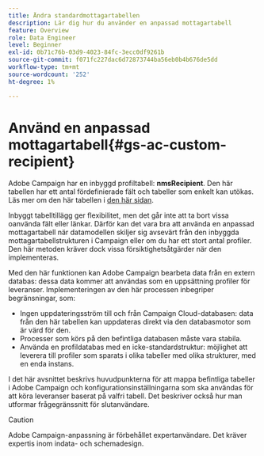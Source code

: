 ```yaml
---
title: Ändra standardmottagartabellen
description: Lär dig hur du använder en anpassad mottagartabell
feature: Overview
role: Data Engineer
level: Beginner
exl-id: 0b71c76b-03d9-4023-84fc-3ecc0df9261b
source-git-commit: f071fc227dac6d72873744ba56eb0b4b676de5dd
workflow-type: tm+mt
source-wordcount: '252'
ht-degree: 1%

---
```


# Använd en anpassad mottagartabell{#gs-ac-custom-recipient}

Adobe Campaign har en inbyggd profiltabell: **nmsRecipient**. Den här tabellen har ett antal fördefinierade fält och tabeller som enkelt kan utökas. Läs mer om den här tabellen i [den här sidan](datamodel.md#ootb-profiles).

Inbyggt tabelltillägg ger flexibilitet, men det går inte att ta bort vissa oanvända fält eller länkar. Därför kan det vara bra att använda en anpassad mottagartabell när datamodellen skiljer sig avsevärt från den inbyggda mottagartabellstrukturen i Campaign eller om du har ett stort antal profiler.  Den här metoden kräver dock vissa försiktighetsåtgärder när den implementeras.

Med den här funktionen kan Adobe Campaign bearbeta data från en extern databas: dessa data kommer att användas som en uppsättning profiler för leveranser. Implementeringen av den här processen inbegriper begränsningar, som:

* Ingen uppdateringsström till och från Campaign Cloud-databasen: data från den här tabellen kan uppdateras direkt via den databasmotor som är värd för den.
* Processer som körs på den befintliga databasen måste vara stabila.
* Använda en profildatabas med en icke-standardstruktur: möjlighet att leverera till profiler som sparats i olika tabeller med olika strukturer, med en enda instans.

I det här avsnittet beskrivs huvudpunkterna för att mappa befintliga tabeller i Adobe Campaign och konfigurationsinställningarna som ska användas för att köra leveranser baserat på valfri tabell. Det beskriver också hur man utformar frågegränssnitt för slutanvändare.

>[!CAUTION]
>
>Adobe Campaign-anpassning är förbehållet expertanvändare. Det kräver expertis inom indata- och schemadesign.

